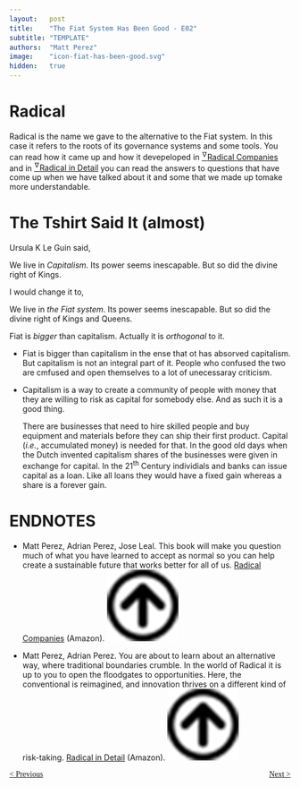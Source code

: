 ```yaml
---
layout:   post
title:    "The Fiat System Has Been Good - E02"
subtitle: "TEMPLATE"
authors:  "Matt Perez"
image:    "icon-fiat-has-been-good.svg"
hidden:   true
---
```


<div style="display:none; ">
 <p>Time for an alternative.</p>
</div>

<h1>Radical</h1>
 <p>Radical is the name we gave to the alternative to the Fiat system. In this case it refers to the roots of its governance systems and some tools. You can read how it came up and how it devepeloped in <a href="#en01"><sup id="bm01">&hairsp;&nabla;&hairsp;</sup>Radical Companies</a> and in <a href="#en02"><sup id="bm02">&hairsp;&nabla;&hairsp;</sup>Radical in Detail</a> you can read the answers to questions that have come up when we have talked about it and some that we made up tomake more understandable.</p>

<h1>The Tshirt Said It (almost)</h1>
 <p>Ursula K Le Guin said,</p>
  <div class="_citation">
   <p>We live in <em>Capitalism</em>. Its power seems inescapable. But so did the divine right of Kings.</p>
  </div>
 <p>I would change it to,</p>
  <div class="_citation">
   <p>We live in <em>the Fiat system</em>. Its power seems inescapable. But so did the divine right of Kings and Queens.</p>
  </div>
  <p>Fiat is <em>bigger</em> than capitalism. Actually it is <em>orthogonal</em> to it.</p>
   <ul>
    <li>
     <p>Fiat is bigger than capitalism in the ense that ot has absorved capitalism. But capitalism is not an integral part of it. People who confused the two are cmfused and open themselves to a lot of unecessaray criticism.</p>
    </li>
    <li>
     <p>Capitalism is a way to create a community of people with money that they are willing to risk as capital for somebody else. And as such it is a good thing.</p>
     <p>There are businesses that need to hire skilled people and buy equipment and materials before they can ship their first product. Capital (<em>i.e.</em>, accumulated money) is needed for that. In the good old days when the Dutch invented capitalism shares of the businesses were given in exchange for capital. In the 21<sup>th</sup> Century individials and banks can issue capital as a loan. Like all loans they would have a fixed gain whereas a share is a forever gain.</p>
    </li>
   </ul>

<h1 class="_section">ENDNOTES</h1>
 <ul>
  <li id="en01">
   <p class="_list-item">
    Matt Perez, Adrian Perez, Jose Leal.
    This book will make you question much of what you have learned to accept as normal so you can help create a sustainable future that works better for all of us.
    <a href="https://www.amazon.com/dp/B0CW1HV3SK" target='_blank'>Radical Companies</a> (Amazon).
    <a class="_uparrow" href="#bm01"><img src="/assets/img/arrow-up-icon.png"></a>
   </p>
  </li>
  <li id="en02">
   <p class="_list-item">
    Matt Perez, Adrian Perez.
    You are about to learn about an alternative way, where traditional boundaries crumble. In the world of Radical it is up to you to open the floodgates to opportunities. Here, the conventional is reimagined, and innovation thrives on a different kind of risk-taking.
    <a href="https://www.amazon.com/dp/B0CN3X7J93" target='_blank'>Radical in Detail</a> (Amazon).
    <a class="_uparrow" href="#bm02"><img src="/assets/img/arrow-up-icon.png"></a>
   </p>
  </li>
 </ul>

<div style="margin-bottom:1in; font-family: American Typewriter, serif; ">
 <span style="float:left; ">
  <a href="https://radicalcompanies.com/2024/11/28/book4-intro">&lt; Previous</a>
 </span>
 <span style="float:right; ">
  <a href="https://radicalcompanies.com/2024/12/01/book4-02">Next &gt;</a>
 </span>
</div>
























